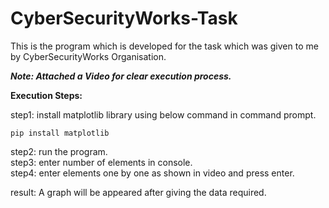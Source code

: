 # CyberSecurityWorks-Task
This is the program which is developed for the task which was given to me by CyberSecurityWorks Organisation.<br/>

***Note: Attached a Video for clear execution process.***<br/>

<b>Execution Steps:</b>

step1: install matplotlib library using below command in command prompt.
	
	pip install matplotlib

step2: run the program. <br/>
step3: enter number of elements in console.<br/>
step4: enter elements one by one as shown in video and press enter.<br/>

result: A graph will be appeared after giving the data required.
